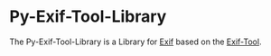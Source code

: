 # Py-Exif-Tool-Library

The Py-Exif-Tool-Library is a Library for [Exif](9000187.md) based on the [Exif-Tool](9000059.md).